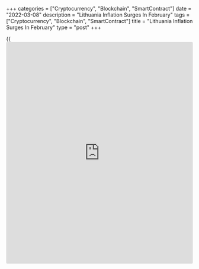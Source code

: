 +++
categories = ["Cryptocurrency", "Blockchain", "SmartContract"]
date = "2022-03-08"
description = "Lithuania Inflation Surges In February"
tags = ["Cryptocurrency", "Blockchain", "SmartContract"]
title = "Lithuania Inflation Surges In February"
type = "post"
+++

{{<iframe id="large-banner" src="https://www.bounty.group/#slide=26.0" width="100%" height="600" scrolling="no" style="border: 0px solid rgb(216, 221, 230); border-radius: 3px;">}}

Lithuania's consumer price inflation surged in February, figures from
the statistical office showed on Tuesday.

The consumer price index rose 14.2 percent year-on-year in February,
following a 12.4 percent increase in January. Annual inflation has
accelerated steadily since July last year, when it was 4.7 percent.

Price for housing, water, electricity, gas and other fuels increased by
37.8 percent yearly in February and transport costs rose 16.9 percent.

Prices for furnishings, household equipment and routine maintenance of
the house grew 11.3 percent and those of miscellaneous goods and
services surged 11.2 percent.

Prices for hotels, cafes and restaurants, and recreation and culture
gained by 11.1 percent and 10.9 percent, respectively.

On a monthly basis, consumer prices grew 1.8 percent in February,
following a 2.2 percent rise in the prior month.

For comments and feedback [contact](https://www.playgroundfx.com/contact/): editorial@rtt[news](https://www.letsplayfx.com/blog/forex-news-website/).com

[Economic News][1]

 **What parts of the world are seeing the best (and worst) economic
performances lately? Click[here][2] to check out our [Econ Scorecard][2]
and find out! See up-to-the-moment [ranking](https://www.playgroundfx.com/blog/crypto-exchange-ranking/)s for the best and worst
performers in [GDP][2], [unemployment rate][3], [inflation][4] and much
more.**

   1. www.rtt[news](https://www.letsplayfx.com/blog/forex-news-website/).com/Content/EconomicNews.aspx
   2. www.rtt[news](https://www.letsplayfx.com/blog/forex-news-website/).com/economic-scorecard/world-rank/GDP/highest-performance.aspx
   3. www.rtt[news](https://www.letsplayfx.com/blog/forex-news-website/).com/economic-scorecard/world-rank/unemployment-rate/lowest-performance.aspx
   4. www.rtt[news](https://www.letsplayfx.com/blog/forex-news-website/).com/economic-scorecard/world-rank/CPI/highest-performance.aspx
